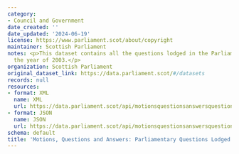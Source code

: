 ```yaml
---
category:
- Council and Government
date_created: ''
date_updated: '2024-06-19'
license: https://www.parliament.scot/about/copyright
maintainer: Scottish Parliament
notes: <p>This dataset contains all the questions lodged in the Parliament during
  the year of 2003.</p>
organization: Scottish Parliament
original_dataset_link: https://data.parliament.scot/#/datasets
records: null
resources:
- format: XML
  name: XML
  url: https://data.parliament.scot/api/motionsquestionsanswersquestions?year=2003
- format: JSON
  name: JSON
  url: https://data.parliament.scot/api/motionsquestionsanswersquestions?year=2003
schema: default
title: 'Motions, Questions and Answers: Parliamentary Questions Lodged (2003)'
---
```

